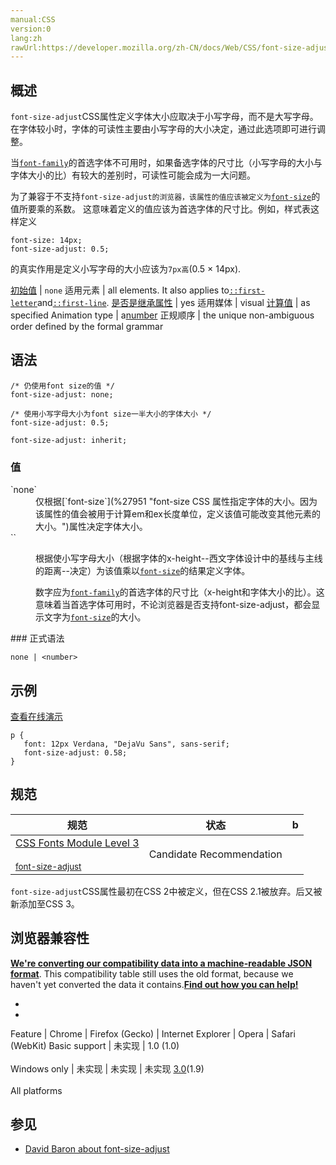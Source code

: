 ```yaml
---
manual:CSS
version:0
lang:zh
rawUrl:https://developer.mozilla.org/zh-CN/docs/Web/CSS/font-size-adjust
---
```





## 概述<a name="概述"></a>


`font-size-adjust`CSS属性定义字体大小应取决于小写字母，而不是大写字母。在字体较小时，字体的可读性主要由小写字母的大小决定，通过此选项即可进行调整。



当[`font-family`](%27943 "CSS属性font-family允许您通过给定一个有先后顺序的，由字体名或者字体族名组成的列表来为选定的元素设置字体。 属性的值用逗号隔开。浏览器会选择列表中第一个该计算机上有安装的字体，或者是通过 @font-face 指定的可以直接下载的字体。")的首选字体不可用时，如果备选字体的尺寸比（小写字母的大小与字体大小的比）有较大的差别时，可读性可能会成为一大问题。



为了兼容于不支持`font-size-adjust的浏览器，该属性的值应该被定义为`[`font-size`](%27951 "font-size CSS 属性指定字体的大小。因为该属性的值会被用于计算em和ex长度单位，定义该值可能改变其他元素的大小。")的值所要乘的系数。 这意味着定义的值应该为首选字体的尺寸比。例如，样式表这样定义


```
font-size: 14px;  
font-size-adjust: 0.5;
```


的真实作用是定义小写字母的大小应该为`7px高`(0.5 × 14px).


[初始值](%28302 "") | `none` 
适用元素 | all elements. It also applies to[`::first-letter`](%27929 "CSS 伪元素 ::first-letter会选中某 block-level element（块级元素）第一行的第一个字母，并且文字所处的行之前没有其他内容（如图片和内联的表格） 。")and[`::first-line`](%27930 "::first-line CSS pseudo-element （CSS伪元素）在某 block-level element （块级元素）的第一行应用样式。第一行的长度取决于很多因素，包括元素宽度，文档宽度和文本的文字大小。"). 
[是否是继承属性](%28299 "") | yes 
适用媒体 | visual 
[计算值](%28304 "") | as specified 
Animation type | a[number](%29955 "Values of the <number> CSS data type are interpolated as real, floating-point, numbers.") 
正规顺序 | the unique non-ambiguous order defined by the formal grammar 


## 语法<a name="语法"></a>

```
/* 仍使用font size的值 */
font-size-adjust: none;

/* 使用小写字母大小为font size一半大小的字体大小 */
font-size-adjust: 0.5;

font-size-adjust: inherit;
```

### 值<a name="值"></a>
<dl><dt id=''>`none`</dt><dd>仅根据[`font-size`](%27951 "font-size CSS 属性指定字体的大小。因为该属性的值会被用于计算em和ex长度单位，定义该值可能改变其他元素的大小。")属性决定字体大小。</dd><dt id=''>`<number>`</dt><dd>

根据使小写字母大小（根据字体的x-height--西文字体设计中的基线与主线的距离--决定）为该值乘以[`font-size`](%27951 "font-size CSS 属性指定字体的大小。因为该属性的值会被用于计算em和ex长度单位，定义该值可能改变其他元素的大小。")的结果定义字体。



数字应为[`font-family`](%27943 "CSS属性font-family允许您通过给定一个有先后顺序的，由字体名或者字体族名组成的列表来为选定的元素设置字体。 属性的值用逗号隔开。浏览器会选择列表中第一个该计算机上有安装的字体，或者是通过 @font-face 指定的可以直接下载的字体。")的首选字体的尺寸比（x-height和字体大小的比）。这意味着当首选字体可用时，不论浏览器是否支持font-size-adjust，都会显示文字为[`font-size`](%27951 "font-size CSS 属性指定字体的大小。因为该属性的值会被用于计算em和ex长度单位，定义该值可能改变其他元素的大小。")的大小。

</dd></dl>
### 正式语法<a name="正式语法"></a>

```
none | <number>
```

## 示例<a name="示例"></a>


[查看在线演示](%30160 "")


```
p {
   font: 12px Verdana, "DejaVu Sans", sans-serif;
   font-size-adjust: 0.58;
} 
```

## 规范<a name="规范"></a>

规范 | 状态 | b 
 ---  |  ---  |  ---  | 
[CSS Fonts Module Level 3<br></br><small>font-size-adjust</small>](%30161 "") | Candidate Recommendation |  



`font-size-adjust`CSS属性最初在CSS 2中被定义，但在CSS 2.1被放弃。后又被新添加至CSS 3。


## 浏览器兼容性<a name="Browser_compatibility"></a>


**[We&#39;re converting our compatibility data into a machine-readable JSON format](%3344 "")**. This compatibility table still uses the old format, because we haven&#39;t yet converted the data it contains.**[Find out how you can help!](%3392 "")**


* 
* 

Feature | Chrome | Firefox (Gecko) | Internet Explorer | Opera | Safari (WebKit) 
Basic support | 未实现 | 1.0 (1.0)<br></br>Windows only | 未实现 | 未实现 | 未实现 
[3.0](%10303 "Released on 2008-06-17.")(1.9)<br></br>All platforms 




## 参见<a name="参见"></a>

* [David Baron about font-size-adjust](%30162 "http://dbaron.org/log/20080613-firefox3-css#font-size-adjust")



